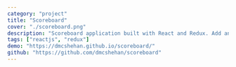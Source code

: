 ```yaml
---
category: "project"
title: "Scoreboard"
cover: "./scoreboard.png"
description: "Scoreboard application built with React and Redux. Add and remove player options are implemented. Supports multiple players."
tags: ["reactjs", "redux"]
demo: "https://dmcshehan.github.io/scoreboard/"
github: "https://github.com/dmcshehan/scoreboard"
---
```

